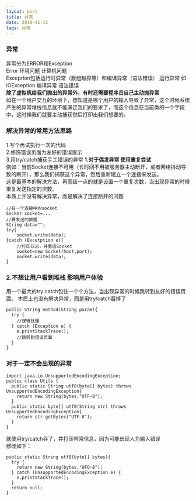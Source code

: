 ```yaml
--- 
layout: post
title: 异常
date: 2018-11-12
tags: 异常
---
```

### **异常**
异常分为ERROR和Exception    
Error 环境问题 计算机问题     
Exceprion包括运行时异常（数组越界等）和编译异常（语法错误）
运行异常 如IOException    编译异常 语法错误  
**除了虚拟机给我们抛出的异常外，有时还需要程序员自己主动抛异常**       
如在一个用户交互的环境下，想知道是哪个用户的输入导致了异常，这个时候系统产生的异常堆栈信息就不能满足我们的要求了，而这个信息在当前类的一个字段中，这时候我们就要主动捕获然后打印出我们想要的。
### **解决异常的常用方法思路**
1.写个再试执行一次的代码  
2.修饰错误页面为友好的错误提示  
3.用try/catch捕获手工错误的异常
 **1.对于偶发异常 使用重复尝试**  
例如：当前Socket连接不可用（长时间不用被服务器主动断开，或者网络抖动导致的断开），那么我们捕获这个异常，然后重新建立一个连接来发送。  
这是最基本的解决方法，再高级一点的就是设置一个重复次数，当出现异常的时候重复发送指定的次数。   
本质上并没有解决异常，而是解决了连接断开的问题
``` 
//有一个连接中的socket
Socket socket=...
//要发送的数据
String data="";
try{
    socket.write(data);
}catch (Excetption e){
    //打印日志，并重连Socket
    socket=new Socket(host,port);
    socket.write(data);
}
```
### **2.不想让用户看到堆栈 影响用户体验**
用一个最大的try catch包住一个个方法，当出现异常的时候跳转到友好的错误页面。
本质上也没有解决异常，而是用try/catch吞掉了
``` 
public String method(String param){
  try {
    //逻辑处理
  } catch (Exception e) {
    e.printStackTrace();
    //跳转到错误页面
  }
}
```
### **对于一定不会出现的异常**

``` 
import java.io.UnsupportedEncodingException;
public class Utils {
  public static String utf8(byte[] bytes) throws UnsupportedEncodingException{
    return new String(bytes,"UTF-8");
  }
  public static byte[] utf8(String str) throws UnsupportedEncodingException{
    return str.getBytes("UTF-8");
  }
}
```
就使用try/catch吞了，并打印异常信息，因为可能出现人为输入错误  
修改如下：  
``` 
public static String utf8(byte[] bytes){
  try {
    return new String(bytes,"UFO-8");
  } catch (UnsupportedEncodingException e) {
    e.printStackTrace();
  }
  return null;
}
```

